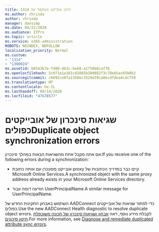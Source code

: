 ```yaml
---
title: תיקון אובייקט משוכפל של 1314
ms.author: chrisda
author: chrisda
manager: dansimp
ms.date: 04/21/2020
ms.audience: ITPro
ms.topic: article
ms.service: o365-administration
ROBOTS: NOINDEX, NOFOLLOW
localization_priority: Normal
ms.custom:
- "1314"
- "1300024"
ms.assetid: b8543b7e-fd00-4b3c-be68-a1758b8caf78
ms.openlocfilehash: 5c071e1a161cd2885b10d082f3c78eb5ac65b0b2
ms.sourcegitcommit: c6692ce0fa1358ec3529e59ca0ecdfdea4cdc759
ms.translationtype: MT
ms.contentlocale: he-IL
ms.lasthandoff: 09/14/2020
ms.locfileid: "47678577"
---
```

# <a name="duplicate-object-synchronization-errors"></a><span data-ttu-id="dd2aa-102">שגיאות סינכרון של אובייקטים כפולים</span><span class="sxs-lookup"><span data-stu-id="dd2aa-102">Duplicate object synchronization errors</span></span>

<span data-ttu-id="dd2aa-103">אם אתה מקבל אחת מהשגיאות הבאות במהלך סינכרון:</span><span class="sxs-lookup"><span data-stu-id="dd2aa-103">If you receive one of the following errors during a synchronization:</span></span>

- <span data-ttu-id="dd2aa-104">אובייקט מסונכרן עם אותה כתובת proxy קיים כבר במדריך הכתובות של Microsoft Online Services.</span><span class="sxs-lookup"><span data-stu-id="dd2aa-104">A synchronized object with the same proxy address already exists in your Microsoft Online Services directory.</span></span>

- <span data-ttu-id="dd2aa-105">הודעה דומה עבור UserPrincipalName.</span><span class="sxs-lookup"><span data-stu-id="dd2aa-105">A similar message for UserPrincipalName.</span></span>

<span data-ttu-id="dd2aa-106">השתמש באבחון התקינות החדש של AADConnect כדי לפתור שגיאות של אובייקטים כפולים.</span><span class="sxs-lookup"><span data-stu-id="dd2aa-106">Use the new AADConnect Health diagnostic to resolve duplicate object errors.</span></span> <span data-ttu-id="dd2aa-107">לקבלת מידע נוסף, ראה [אבחון ושגיאות סינכרון של תכונה משוכפלת תיקון סיכונים](https://docs.microsoft.com/azure/active-directory/hybrid/how-to-connect-health-diagnose-sync-errors).</span><span class="sxs-lookup"><span data-stu-id="dd2aa-107">For more information, see [Diagnose and remediate duplicated attribute sync errors](https://docs.microsoft.com/azure/active-directory/hybrid/how-to-connect-health-diagnose-sync-errors).</span></span>
